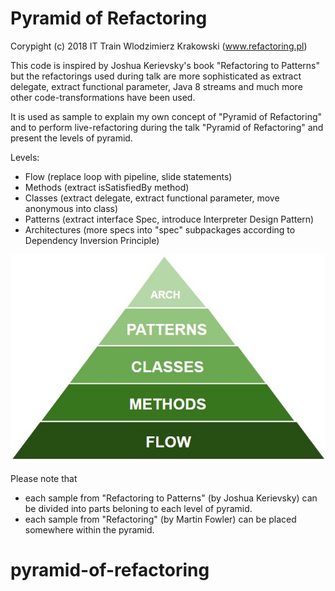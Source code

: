 # Pyramid of Refactoring

Corypight (c) 2018 IT Train Wlodzimierz Krakowski (www.refactoring.pl)

This code is inspired by Joshua Kerievsky's book "Refactoring to Patterns"
but the refactorings used during talk are more sophisticated as
extract delegate, extract functional parameter, Java 8 streams and much more
other code-transformations have been used.

It is used as sample to explain my own concept of "Pyramid of Refactoring"
and to perform live-refactoring during the talk "Pyramid of Refactoring"
and present the levels of pyramid.

Levels:
- Flow (replace loop with pipeline, slide statements)
- Methods (extract isSatisfiedBy method)
- Classes (extract delegate, extract functional parameter, move anonymous into class)
- Patterns (extract interface Spec, introduce Interpreter Design Pattern)
- Architectures (more specs into "spec" subpackages according to Dependency Inversion Principle)

![Pyramid of Refactoring](images/Pyramid_of_refactoring.jpg)

Please note that 
- each sample from "Refactoring to Patterns" (by Joshua Kerievsky)
can be divided into parts beloning to each level of pyramid.
- each sample from "Refactoring" (by Martin Fowler) can be placed
somewhere within the pyramid.

# pyramid-of-refactoring
